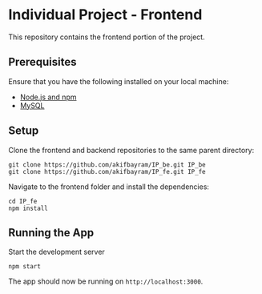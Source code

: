 # Individual Project - Frontend

This repository contains the frontend portion of the project.

## Prerequisites

Ensure that you have the following installed on your local machine:

- [Node.js and npm](https://nodejs.org/)
- [MySQL](https://dev.mysql.com/downloads/)

## Setup

Clone the frontend and backend repositories to the same parent directory:

```
git clone https://github.com/akifbayram/IP_be.git IP_be
git clone https://github.com/akifbayram/IP_fe.git IP_fe
```

Navigate to the frontend folder and install the dependencies:

```
cd IP_fe
npm install
```

## Running the App

 Start the development server

```
npm start
```

The app should now be running on `http://localhost:3000`.